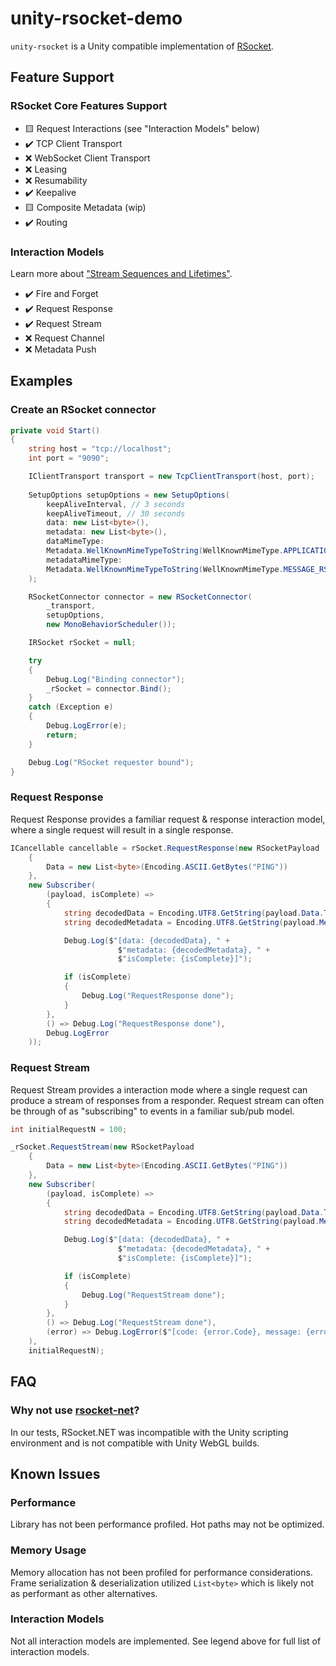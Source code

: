 # unity-rsocket-demo

`unity-rsocket` is a Unity compatible implementation of [RSocket](https://rsocket.io).

## Feature Support

### RSocket Core Features Support

- 🟨 Request Interactions (see "Interaction Models" below)
- ✔️ TCP Client Transport
- ❌ WebSocket Client Transport
- ❌ Leasing
- ❌ Resumability
- ✔️ Keepalive
- 🟨 Composite Metadata (wip)
- ✔️ Routing

### Interaction Models

Learn more about ["Stream Sequences and Lifetimes"](https://rsocket.io/about/protocol#stream-sequences-and-lifetimes).

- ✔️ Fire and Forget
- ✔️ Request Response
- ✔️ Request Stream
- ❌ Request Channel
- ❌ Metadata Push

## Examples

### Create an RSocket connector

```c#
private void Start()
{
    string host = "tcp://localhost";
    int port = "9090";

    IClientTransport transport = new TcpClientTransport(host, port);
    
    SetupOptions setupOptions = new SetupOptions(
        keepAliveInterval, // 3 seconds
        keepAliveTimeout, // 30 seconds
        data: new List<byte>(),
        metadata: new List<byte>(),
        dataMimeType:
        Metadata.WellKnownMimeTypeToString(WellKnownMimeType.APPLICATION_JSON),
        metadataMimeType:
        Metadata.WellKnownMimeTypeToString(WellKnownMimeType.MESSAGE_RSOCKET_COMPOSITE_METADATA)
    );

    RSocketConnector connector = new RSocketConnector(
        _transport,
        setupOptions,
        new MonoBehaviorScheduler());

    IRSocket rSocket = null;

    try
    {
        Debug.Log("Binding connector");
        _rSocket = connector.Bind();
    }
    catch (Exception e)
    {
        Debug.LogError(e);
        return;
    }

    Debug.Log("RSocket requester bound");
}
```

### Request Response

Request Response provides a familiar request & response interaction model, where a single request will result in a single response.

```c#
ICancellable cancellable = rSocket.RequestResponse(new RSocketPayload
    {
        Data = new List<byte>(Encoding.ASCII.GetBytes("PING"))
    },
    new Subscriber(
        (payload, isComplete) =>
        {
            string decodedData = Encoding.UTF8.GetString(payload.Data.ToArray());
            string decodedMetadata = Encoding.UTF8.GetString(payload.Metadata.ToArray());

            Debug.Log($"[data: {decodedData}, " +
                        $"metadata: {decodedMetadata}, " +
                        $"isComplete: {isComplete}]");

            if (isComplete)
            {
                Debug.Log("RequestResponse done");
            }
        },
        () => Debug.Log("RequestResponse done"),
        Debug.LogError
    ));
```

### Request Stream

Request Stream provides a interaction mode where a single request can produce a stream of responses from a responder. Request stream can often be through of as "subscribing" to events in a familiar sub/pub model.

```c#
int initialRequestN = 100;

_rSocket.RequestStream(new RSocketPayload
    {
        Data = new List<byte>(Encoding.ASCII.GetBytes("PING"))
    },
    new Subscriber(
        (payload, isComplete) =>
        {
            string decodedData = Encoding.UTF8.GetString(payload.Data.ToArray());
            string decodedMetadata = Encoding.UTF8.GetString(payload.Metadata.ToArray());

            Debug.Log($"[data: {decodedData}, " +
                        $"metadata: {decodedMetadata}, " +
                        $"isComplete: {isComplete}]");

            if (isComplete)
            {
                Debug.Log("RequestStream done");
            }
        },
        () => Debug.Log("RequestStream done"),
        (error) => Debug.LogError($"[code: {error.Code}, message: {error.Message}]", this)
    ),
    initialRequestN);
```

## FAQ

### Why not use [rsocket-net](https://github.com/rsocket/rsocket-net)?

In our tests, RSocket.NET was incompatible with the Unity scripting environment and is not compatible with Unity WebGL builds.

## Known Issues

### Performance

Library has not been performance profiled. Hot paths may not be optimized.

### Memory Usage

Memory allocation has not been profiled for performance considerations. Frame serialization & deserialization utilized `List<byte>` which is likely not as performant as other alternatives.

### Interaction Models

Not all interaction models are implemented. See legend above for full list of interaction models.
